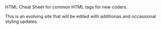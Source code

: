 HTML Cheat Sheet for common HTML tags for new coders. 

This is an evolving site that will be edited with additionas and occassional styling updates. 
